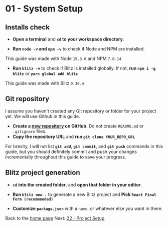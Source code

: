 # 01 - System Setup

## Installs check

- **Open a terminal** and **`cd` to your workspace directory**.

- **Run `node -v` and `npm -v`** to check if Node and NPM are installed.

This guide was made with Node `15.3.0` and NPM `7.0.14`

- **Run `blitz -v`** to check if Blitz is installed globally. If not, **run `npm i -g blitz`** or **`yarn global add blitz`**

This guide was made with Blitz `0.30.4`

## Git repository

I assume you haven't created any Git repository or folder for your project yet. We will use Github in this guide.

- **Create a [new repository](https://github.com/new) on GitHub**. Do not create `README.md` or `.gitignore` files.
- **Copy the repository URL** and **run `git clone YOUR_REPO_URL`**

For brevity, I will not list **`git add`**, **`git commit`**, and **`git push`** commands in this guide, but you should definitely commit and push your changes incrementally throughout this guide to save your progress.

## Blitz project generation

- **`cd` into the created folder**, and **open that folder in your editor**.

- **Run `blitz new .`** to generate a new Blitz project and **Pick `React Final Form (recommended)`**

- **Customize `package.json`** with a `name`, or whatever else you want in there.

Back to the [home page](https://github.com/verekia/blitz-app-steps)
Next: [02 - Project Setup](/02-project-setup#readme)
